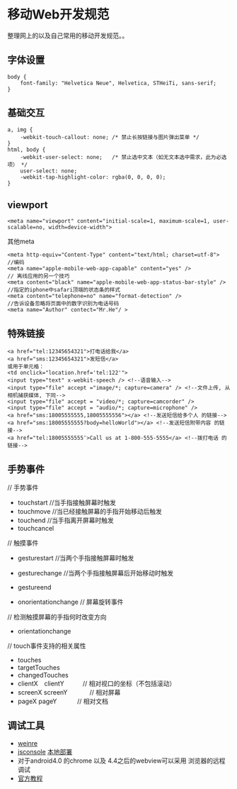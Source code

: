 # 移动Web开发规范
整理网上的以及自己常用的移动开发规范。。

## 字体设置

    body {
        font-family: "Helvetica Neue", Helvetica, STHeiTi, sans-serif;
    }

## 基础交互

    a, img {
        -webkit-touch-callout: none; /* 禁止长按链接与图片弹出菜单 */
    }
    html, body {
        -webkit-user-select: none;   /* 禁止选中文本（如无文本选中需求，此为必选项） */
        user-select: none;
        -webkit-tap-highlight-color: rgba(0, 0, 0, 0);
    }
## viewport

    <meta name="viewport" content="initial-scale=1, maximum-scale=1, user-scalable=no, width=device-width">

其他meta 

    <meta http-equiv="Content-Type" content="text/html; charset=utf-8">       //编码
    <meta name="apple-mobile-web-app-capable" content="yes" />                // 离线应用的另一个技巧         
    <meta content="black" name="apple-mobile-web-app-status-bar-style" />     //指定的iphone中safari顶端的状态条的样式       
    <meta content="telephone=no" name="format-detection" />                   //告诉设备忽略将页面中的数字识别为电话号码     
    <meta name="Author" contect="Mr.He"/ >
  
## 特殊链接

    <a href="tel:12345654321">打电话给我</a>
    <a href="sms:12345654321">发短信</a>
    或用于单元格：
    <td onclick="location.href='tel:122'">
    <input type="text" x-webkit-speech /> <!--语音输入-->
    <input type="file" accept ="image/*; capture=camera" /> <!--文件上传, 从相机捕获媒体, 下同-->
    <input type="file" accept = "video/*; capture=camcorder" />
    <input type="file" accept = "audio/*; capture=microphone" />
    <a href="sms:18005555555,18005555556"></a> <!--发送短信给多个人 的链接-->
    <a href="sms:18005555555?body=helloWorld"></a> <!--发送短信附带内容 的链接-->
    <a href="tel:18005555555″>Call us at 1-800-555-5555</a> <!--拨打电话 的链接-->

## 手势事件 

// 手势事件
- touchstart            //当手指接触屏幕时触发
- touchmove           //当已经接触屏幕的手指开始移动后触发
- touchend             //当手指离开屏幕时触发
- touchcancel
 
// 触摸事件
- gesturestart          //当两个手指接触屏幕时触发
- gesturechange      //当两个手指接触屏幕后开始移动时触发
- gestureend
 

- onorientationchange    // 屏幕旋转事件  
 
// 检测触摸屏幕的手指何时改变方向      
- orientationchange      
 
// touch事件支持的相关属性
- touches        
- targetTouches      
- changedTouches             
- clientX　clientY　　　// 相对视口的坐标（不包括滚动）  
- screenX screenY 　　　 // 相对屏幕     
- pageX pageY　 　　// 相对文档

## 调试工具

- [weinre](http://people.apache.org/~pmuellr/weinre/)
- [jsconsole](http://jsconsole.com/)  [本地部署](https://github.com/remy/jsconsole)
- 对于android4.0 的chrome 以及 4.4之后的webview可以采用 浏览器的远程调试 
- [官方教程](https://developer.chrome.com/devtools/docs/remote-debugging) 

